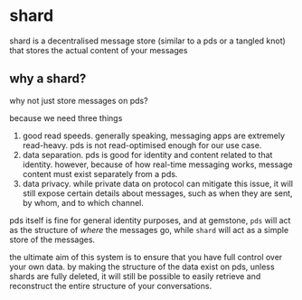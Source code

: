 # shard

shard is a decentralised message store (similar to a pds or a tangled knot) that stores the actual content of your messages

## why a shard?

why not just store messages on pds?

because we need three things

1. good read speeds. generally speaking, messaging apps are extremely read-heavy. pds is not read-optimised enough for our use case.
2. data separation. pds is good for identity and content related to that identity. however, because of how real-time messaging works, message content must exist separately from a pds.
3. data privacy. while private data on protocol can mitigate this issue, it will still expose certain details about messages, such as when they are sent, by whom, and to which channel.

pds itself is fine for general identity purposes, and at gemstone, `pds` will act as the structure of _where_ the messages go, while `shard` will act as a simple store of the messages.

the ultimate aim of this system is to ensure that you have full control over your own data. by making the structure of the data exist on pds, unless shards are fully deleted, it will still be possible to easily retrieve and reconstruct the entire structure of your conversations.

